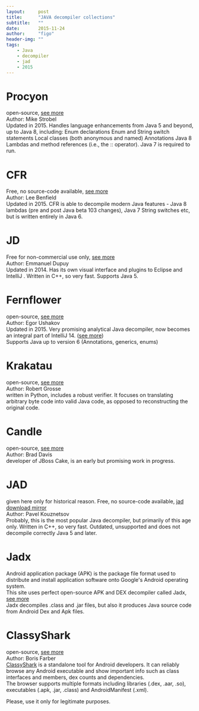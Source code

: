```yaml
---
layout:     post
title:      "JAVA decompiler collections"
subtitle:   ""  
date:       2015-11-24
author:     "figo"
header-img: ""
tags:
    - Java
    - decompiler
    - jad
    - 2015
---
```


# Procyon #  
open-source, [see more][1]  
Author: Mike Strobel  
Updated in 2015. Handles language enhancements from Java 5 and beyond, up to Java 8, including: 
Enum declarations
Enum and String switch statements
Local classes (both anonymous and named)
Annotations
Java 8 Lambdas and method references (i.e., the :: operator).
Java 7 is required to run.  

[1]: https://bitbucket.org/mstrobel/procyon/wiki/Java%20Decompiler

# CFR  
Free, no source-code available, [see more][2]  
Author: Lee Benfield  
Updated in 2015. CFR is able to decompile modern Java features - Java 8 lambdas (pre and post Java beta 103 changes), Java 7 String switches etc, but is written entirely in Java 6. 

[2]: http://www.benf.org/other/cfr/

# JD  
Free for non-commercial use only, [see more][3]  
Author: Emmanuel Dupuy  
Updated in 2014. Has its own visual interface and plugins to Eclipse and IntelliJ . Written in C++, so very fast. Supports Java 5.  

[3]: http://jd.benow.ca/
[4]: https://github.com/java-decompiler

# Fernflower  
open-source, [see more][5]  
Author: Egor Ushakov  
Updated in 2015. Very promising analytical Java decompiler, now becomes an integral part of IntelliJ 14. ([see more][6])  
Supports Java up to version 6 (Annotations, generics, enums)  

[5]: https://github.com/fesh0r/fernflower
[6]: https://github.com/JetBrains/intellij-community/tree/master/plugins/java-decompiler

# Krakatau  
open-source, [see more][7]  
Author: Robert Grosse  
written in Python, includes a robust verifier. It focuses on translating arbitrary byte code into valid Java code, as opposed to reconstructing the original code.

[7]: https://github.com/Storyyeller/Krakatau

# Candle  
open-source, [see more][8]  
Author: Brad Davis  
developer of JBoss Cake, is an early but promising work in progress.  

[8]: https://github.com/bradsdavis/candle-decompiler

# JAD  
given here only for historical reason. Free, no source-code available, [jad download mirror][9]  
Author: Pavel Kouznetsov  
Probably, this is the most popular Java decompiler, but primarily of this age only. Written in C++, so very fast. 
Outdated, unsupported and does not decompile correctly Java 5 and later.  

[9]: http://www.javadecompilers.com/jad

# Jadx  
Android application package (APK) is the package file format used to distribute and install application software onto Google's Android operating system.  
This site uses perfect open-source APK and DEX decompiler called Jadx, [see more][10]  
Jadx decompiles .class and .jar files, but also it produces Java source code from Android Dex and Apk files.  

[10]: https://sourceforge.net/projects/jadx/files/

# ClassyShark
open-source, [see more][11]  
Author: Boris Farber  
[ClassyShark][12] is a standalone tool for Android developers. It can reliably browse any Android executable and show important info such as class interfaces and members, dex counts and dependencies.  
The browser supports multiple formats including libraries (.dex, .aar, .so), executables (.apk, .jar, .class) and AndroidManifest (.xml).

[11]: https://github.com/google/android-classyshark
[12]: http://www.api-solutions.com/p/classyshark_6.html

Please, use it only for legitimate purposes.
